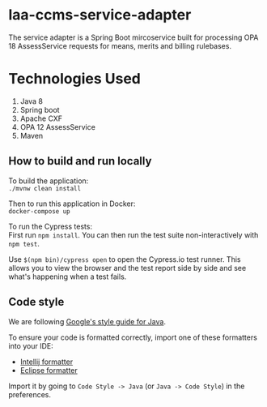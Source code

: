 # laa-ccms-service-adapter

The service adapter is a Spring Boot mircoservice built for processing OPA 18 AssessService requests for means, merits and billing rulebases.

# Technologies Used
1. Java 8
2. Spring boot
3. Apache CXF
4. OPA 12 AssessService
5. Maven

## How to build and run locally

To build the application:  
`./mvnw clean install`

Then to run this application in Docker:  
`docker-compose up`

To run the Cypress tests:  
First run `npm install`. You can then run the test suite non-interactively with `npm test`.

Use `$(npm bin)/cypress open` to open the Cypress.io test runner. This allows you to view the browser and the test report side by side and see what's happening when a test fails.

## Code style
We are following [Google's style guide for Java](https://google.github.io/styleguide/javaguide.html).

To ensure your code is formatted correctly, import one of these formatters into your IDE:

- [Intellij formatter](https://raw.githubusercontent.com/google/styleguide/gh-pages/intellij-java-google-style.xml)
- [Eclipse formatter](https://raw.githubusercontent.com/google/styleguide/gh-pages/eclipse-java-google-style.xml)

Import it by going to `Code Style -> Java` (or `Java -> Code Style`) in the preferences.

